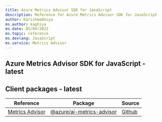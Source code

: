 ```yaml
---
title: Azure Metrics Advisor SDK for JavaScript
description: Reference for Azure Metrics Advisor SDK for JavaScript
author: KarishmaGhiya
ms.author: kaghiya
ms.date: 05/04/2022
ms.topic: reference
ms.devlang: JavaScript
ms.service: Metrics Advisor
---
```

## Azure Metrics Advisor SDK for JavaScript - latest
## Client packages - latest
| Reference | Package | Source |
|---|---|---|
|[Metrics Advisor](javascript/api/overview/azure/ai-metrics-advisor-readme)|[@azure/ai-metrics-advisor](https://www.npmjs.com/package/@azure/ai-metrics-advisor)|[Github](https://github.com/Azure/azure-sdk-for-js/blob/main/sdk/metricsadvisor/ai-metrics-advisor)|

